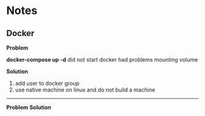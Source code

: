 # Notes

## Docker

**Problem**

**docker-compose up -d** did not start
docker had problems mounting volume

**Solution**

1. add user to docker group
2. use native machine on linux and do not build a machine

------------------------------------------------------

**Problem**
**Solution**
